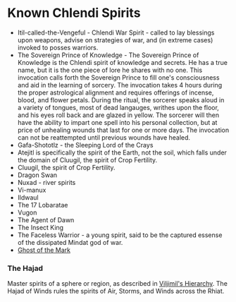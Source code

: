 # Known Chlendi Spirits

* Itil-called-the-Vengeful - Chlendi War Spirit - called to lay blessings upon weapons, advise on strategies of war, and (in extreme cases) invoked to posses warriors.
* The Sovereign Prince of Knowledge - The Sovereign Prince of Knowledge is the Chlendi spirit of knowledge and secrets. He has a true name, but it is the one piece of lore he shares with no one. This invocation calls forth the Sovereign Prince to fill one's consciousness and aid in the learning of sorcery. The invocation takes 4 hours during the proper astrological alignment and requires offerings of incense, blood, and flower petals. During the ritual, the sorcerer speaks aloud in a variety of tongues, most of dead langauges, writhes upon the floor, and his eyes roll back and are glazed in yellow. The sorcerer will then have the ability to impart one spell into his personal collection, but at price of unhealing wounds that last for one or more days. The invocation can not be reattempted until previous wounds have healed.
* Gafa-Shototlz - the Sleeping Lord of the Crays
* Atejitl is specifically the spirit of the Earth, not the soil, which falls under the domain of Cluugil, the spirit of Crop Fertility.
* Cluugil, the spirit of Crop Fertility.
* Dragon Swan
* Nuxad - river spirits
* Vi-manux
* Ildwaul
* The 17 Lobaratae
* Vugon
* The Agent of Dawn
* The Insect King
* The Faceless Warrior - a young spirit, said to be the captured essense of the dissipated Mindat god of war.
* [Ghost of the Mark](ghost_of_the_mark.md)

### The Hajad
Master spirits of a sphere or region, as described in [Viljimil's Hierarchy](viljimils_hierarchy.md). The Hajad of Winds rules the spirits of Air, Storms, and Winds across the Rhiat.

